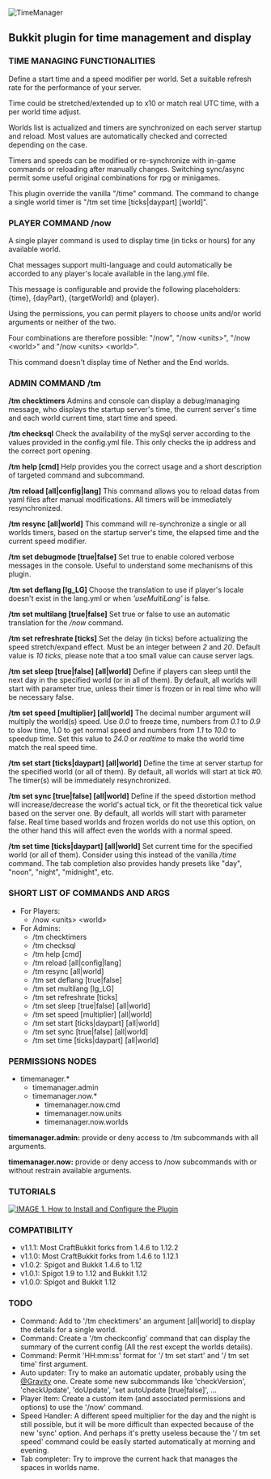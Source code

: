 ![TimeManager](http://imageshack.com/a/img922/9061/ECwdWj.png "TimeManager")

## Bukkit plugin for time management and display


### TIME MANAGING FUNCTIONALITIES
Define a start time and a speed modifier per world. Set a suitable refresh rate for the performance of your server.

Time could be stretched/extended up to x10 or match real UTC time, with a per world time adjust.

Worlds list is actualized and timers are synchronized on each server startup and reload. Most values are automatically checked and corrected depending on the case.

Timers and speeds can be modified or re-synchronize with in-game commands or reloading after manually changes. Switching sync/async permit some useful original combinations for rpg or minigames.

This plugin override the vanilla "/time" command. The command to change a single world timer is "/tm set time \[ticks|daypart] \[world]".


### PLAYER COMMAND /now <units> <world>
A single player command is used to display time (in ticks or hours) for any available world.

Chat messages support multi-language and could automatically be accorded to any player's locale available in the lang.yml file.

This message is configurable and provide the following placeholders: {time}, {dayPart}, {targetWorld} and {player}.

Using the permissions, you can permit players to choose units and/or world arguments or neither of the two.

Four combinations are therefore possible: "/now", "/now \<units>", "/now \<world>" and "/now \<units> \<world>".

This command doesn't display time of Nether and the End worlds.


### ADMIN COMMAND /tm
**/tm checktimers** Admins and console can display a debug/managing message, who displays the startup server's time, the current server's time and each world current time, start time and speed.

**/tm checksql** Check the availability of the mySql server according to the values provided in the config.yml file. This only checks the ip address and the correct port opening.

**/tm help \[cmd] <subCmd>** Help provides you the correct usage and a short description of targeted command and subcommand.

**/tm reload \[all|config|lang]** This command allows you to reload datas from yaml files after manual modifications. All timers will be immediately resynchronized.

**/tm resync \[all|world]** This command will re-synchronize a single or all worlds timers, based on the startup server's time, the elapsed time and the current speed modifier.

**/tm set debugmode [true|false]** Set true to enable colored verbose messages in the console. Useful to understand some mechanisms of this plugin.

**/tm set deflang \[lg_LG]** Choose the translation to use if player's locale doesn't exist in the lang.yml or when _'useMultiLang'_ is false.

**/tm set multilang \[true|false]** Set true or false to use an automatic translation for the _/now_ command.

**/tm set refreshrate \[ticks]** Set the delay (in ticks) before actualizing the speed stretch/expand effect. Must be an integer between _2_ and _20_. Default value is _10 ticks_, please note that a too small value can cause server lags.

**/tm set sleep \[true|false] \[all|world]** Define if players can sleep until the next day in the specified world (or in all of them). By default, all worlds will start with parameter true, unless their timer is frozen or in real time who will be necessary false.

**/tm set speed \[multiplier] \[all|world]** The decimal number argument will multiply the world(s) speed. Use _0.0_ to freeze time, numbers from _0.1_ to _0.9_ to slow time, 1.0 to get normal speed and numbers from _1.1_ to _10.0_ to speedup time. Set this value to _24.0_ or _realtime_ to make the world time match the real speed time.

**/tm set start \[ticks|daypart] \[all|world]** Define the time at server startup for the specified world (or all of them). By default, all worlds will start at tick \#0. The timer(s) will be immediately resynchronized.

**/tm set sync [true|false] [all|world]** Define if the speed distortion method will increase/decrease the world's actual tick, or fit the theoretical tick value based on the server one. By default, all worlds will start with parameter false. Real time based worlds and frozen worlds do not use this option, on the other hand this will affect even the worlds with a normal speed.

**/tm set time \[ticks|daypart] \[all|world]** Set current time for the specified world (or all of them). Consider using this instead of the vanilla _/time_ command. The tab completion also provides handy presets like "day", "noon", "night", "midnight", etc.


### SHORT LIST OF COMMANDS AND ARGS
- For Players:
  - /now \<units> \<world>
- For Admins:
  - /tm checktimers
  - /tm checksql
  - /tm help \[cmd]
  - /tm reload \[all|config|lang]
  - /tm resync \[all|world]
  - /tm set deflang \[true|false]
  - /tm set multilang \[lg_LG]
  - /tm set refreshrate \[ticks]
  - /tm set sleep \[true|false] \[all|world]
  - /tm set speed \[multiplier] \[all|world]
  - /tm set start \[ticks|daypart] \[all|world]
  - /tm set sync \[true|false] \[all|world]
  - /tm set time \[ticks|daypart] \[all|world]


### PERMISSIONS NODES
- timemanager.*
  - timemanager.admin
  - timemanager.now.*
    - timemanager.now.cmd
    - timemanager.now.units
    - timemanager.now.worlds

**timemanager.admin:** provide or deny access to /tm subcommands with all arguments.

**timemanager.now:** provide or deny access to /now subcommands with or without restrain available arguments.

### TUTORIALS
[![IMAGE 1. How to Install and Configure the Plugin](http://imageshack.com/a/img924/8047/gxPi0W.png)](https://www.youtube.com/playlist?list=PLPTZNgSLmtr9PxHD_7Y2VFhbSqH8gKBad)

### COMPATIBILITY
* v1.1.1: Most CraftBukkit forks from 1.4.6 to 1.12.2
* v1.1.0: Most CraftBukkit forks from 1.4.6 to 1.12.1
* v1.0.2: Spigot and Bukkit 1.4.6 to 1.12
* v1.0.1: Spigot 1.9 to 1.12 and Bukkit 1.12
* v1.0.0: Spigot and Bukkit 1.12

### TODO
* Command: Add to '/tm checktimers' an argument [all|world] to display the details for a single world.
* Command: Create a '/tm checkconfig' command that can display the summary of the current config (All the rest except the worlds details).
* Command: Permit 'HH:mm:ss' format for '/ tm set start' and '/ tm set time' first argument.
* Auto updater: Try to make an automatic updater, probably using the [@Gravity](https://bukkit.org/threads/updater-2-3-easy-safe-and-policy-compliant-auto-updating-for-your-plugins-new.96681/page-8#post-2158575) one. Create some new subcommands like 'checkVersion', 'checkUpdate', 'doUpdate', 'set autoUpdate [true|false]', ...
* Player Item: Create a custom item (and associated permissions and options) to use the '/now' command.
* Speed Handler: A different speed multiplier for the day and the night is still possible, but it will be more difficult than expected because of the new 'sync' option. And perhaps it's pretty useless because the '/ tm set speed' command could be easily started automatically at morning and evening.
* Tab completer: Try to improve the current hack that manages the spaces in worlds name.

